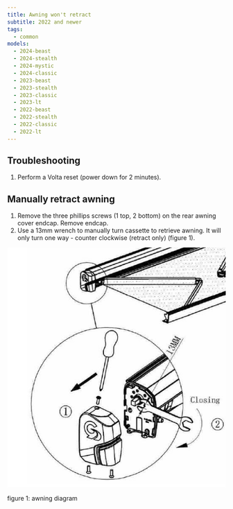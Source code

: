 ```yaml
---
title: Awning won't retract
subtitle: 2022 and newer
tags:
  - common
models:
  - 2024-beast
  - 2024-stealth
  - 2024-mystic
  - 2024-classic
  - 2023-beast
  - 2023-stealth
  - 2023-classic
  - 2023-lt
  - 2022-beast
  - 2022-stealth
  - 2022-classic
  - 2022-lt
---
```


## Troubleshooting

1. Perform a Volta reset (power down for 2 minutes).

## Manually retract awning

1. Remove the three phillips screws (1 top, 2 bottom) on the rear awning cover endcap. Remove endcap.
2. Use a 13mm wrench to manually turn cassette to retrieve awning. It will only turn one way - counter clockwise (retract only) (figure 1).

![Reference for awning diagram](images/awning-retract-diagram.jpg)

figure 1: awning diagram
